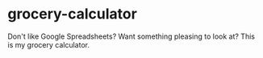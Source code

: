 # grocery-calculator
Don't like Google Spreadsheets? Want something pleasing to look at? This is my grocery calculator. 
